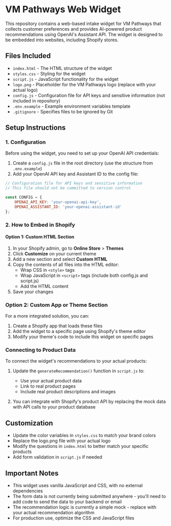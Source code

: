 # VM Pathways Web Widget

This repository contains a web-based intake widget for VM Pathways that collects customer preferences and provides AI-powered product recommendations using OpenAI's Assistant API. The widget is designed to be embedded into websites, including Shopify stores.

## Files Included

- `index.html` - The HTML structure of the widget
- `styles.css` - Styling for the widget
- `script.js` - JavaScript functionality for the widget
- `logo.png` - Placeholder for the VM Pathways logo (replace with your actual logo)
- `config.js` - Configuration file for API keys and sensitive information (not included in repository)
- `.env.example` - Example environment variables template
- `.gitignore` - Specifies files to be ignored by Git

## Setup Instructions

### 1. Configuration

Before using the widget, you need to set up your OpenAI API credentials:

1. Create a `config.js` file in the root directory (use the structure from `.env.example`)
2. Add your OpenAI API key and Assistant ID to the config file:

```javascript
// Configuration file for API keys and sensitive information
// This file should not be committed to version control

const CONFIG = {
    OPENAI_API_KEY: 'your-openai-api-key',
    OPENAI_ASSISTANT_ID: 'your-openai-assistant-id'
};
```

### 2. How to Embed in Shopify

#### Option 1: Custom HTML Section

1. In your Shopify admin, go to **Online Store** > **Themes**
2. Click **Customize** on your current theme
3. Add a new section and select **Custom HTML**
4. Copy the contents of all files into the HTML editor:
   - Wrap CSS in `<style>` tags
   - Wrap JavaScript in `<script>` tags (include both config.js and script.js)
   - Add the HTML content
5. Save your changes

### Option 2: Custom App or Theme Section

For a more integrated solution, you can:

1. Create a Shopify app that loads these files
2. Add the widget to a specific page using Shopify's theme editor
3. Modify your theme's code to include this widget on specific pages

### Connecting to Product Data

To connect the widget's recommendations to your actual products:

1. Update the `generateRecommendation()` function in `script.js` to:
   - Use your actual product data
   - Link to real product pages
   - Include real product descriptions and images

2. You can integrate with Shopify's product API by replacing the mock data with API calls to your product database

## Customization

- Update the color variables in `styles.css` to match your brand colors
- Replace the logo.png file with your actual logo
- Modify the questions in `index.html` to better match your specific products
- Add form validation in `script.js` if needed

## Important Notes

- This widget uses vanilla JavaScript and CSS, with no external dependencies
- The form data is not currently being submitted anywhere - you'll need to add code to send the data to your backend or email
- The recommendation logic is currently a simple mock - replace with your actual recommendation algorithm
- For production use, optimize the CSS and JavaScript files

